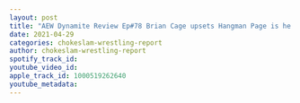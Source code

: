 ```yaml
---
layout: post
title: "AEW Dynamite Review Ep#78 Brian Cage upsets Hangman Page is he the number one contender to the AEW Title! Plus News and Rumors!"
date: 2021-04-29
categories: chokeslam-wrestling-report
author: chokeslam-wrestling-report
spotify_track_id: 
youtube_video_id: 
apple_track_id: 1000519262640
youtube_metadata: 
---
```

